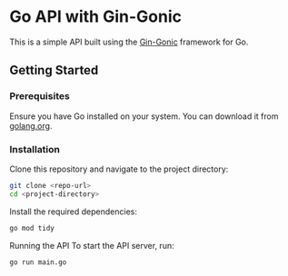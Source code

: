 # Go API with Gin-Gonic

This is a simple API built using the [Gin-Gonic](https://github.com/gin-gonic/gin) framework for Go.

## Getting Started

### Prerequisites
Ensure you have Go installed on your system. You can download it from [golang.org](https://golang.org/dl/).

### Installation
Clone this repository and navigate to the project directory:
```sh
git clone <repo-url>
cd <project-directory>
```

Install the required dependencies:
```sh
go mod tidy
```
Running the API
To start the API server, run:

```
go run main.go
```


